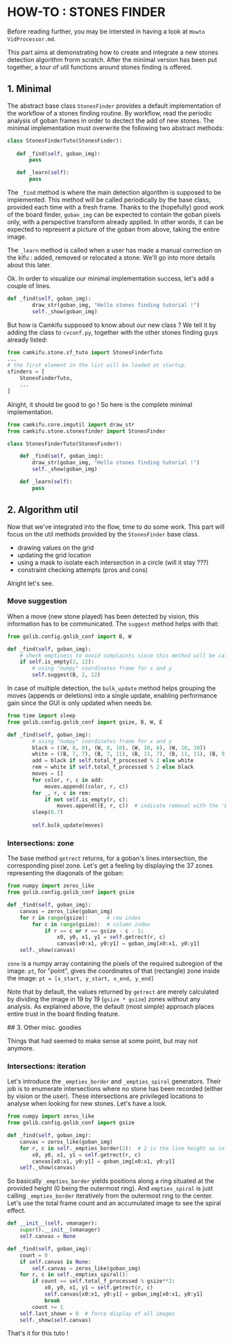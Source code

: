 # HOW-TO : STONES FINDER
Before reading further, you may be intersted in having a look at `Howto VidProcessor.md`.

This part aims at demonstrating how to create and integrate a new stones detection algorithm frorm scratch. After the minimal version has been put together, a tour of util functions around stones finding is offered.

## 1. Minimal

The abstract base class `StonesFinder` provides a default implementation of the workflow of a stones finding routine. By workflow, read the periodic analysis of goban frames in order to dectect the add of new stones. The minimal implementation must overwrite the following two abstract methods:

 ```python
class StonesFinderTuto(StonesFinder):
        
    def _find(self, goban_img):
        pass

    def _learn(self):
        pass
 ```
 
The `_find` method is where the main detection algorithm is supposed to be implemented. This method will be called periodically by the base class, provided each time with a fresh frame. Thanks to the (hopefully) good work of the board finder, `goban_img` can be expected to contain the goban pixels only, with a perspective transform already applied. In other words, it can be expected to represent a picture of the goban from above, taking the entire image.

The `_learn` method is called when a user has made a manual correction on the kifu : added, removed or relocated a stone. We'll go into more details about this later.
 
Ok. In order to visualize our minimal implementation success, let's add a couple of lines.

```python
def _find(self, goban_img):
        draw_str(goban_img, "Hello stones finding tutorial !")
        self._show(goban_img)
```

But how is Camkifu supposed to know about our new class ? We tell it by adding the class to `cvconf.py`, together with the other stones finding guys already listed:

```python
from camkifu.stone.sf_tuto import StonesFinderTuto
...
# the first element in the list will be loaded at startup.
sfinders = [
    StonesFinderTuto,
    ...
]
```

Alright, it should be good to go ! So here is the complete minimal implementation.

```python
from camkifu.core.imgutil import draw_str
from camkifu.stone.stonesfinder import StonesFinder

class StonesFinderTuto(StonesFinder):

    def _find(self, goban_img):
        draw_str(goban_img, "Hello stones finding tutorial !")
        self._show(goban_img)

    def _learn(self):
        pass
```

## 2. Algorithm util

Now that we've integrated into the flow, time to do some work. This part will focus on the util methods provided by the `StonesFinder` base class.

- drawing values on the grid
- updating the grid location
- using a mask to isolate each intersection in a circle (will it stay ???)
- constraint checking attempts (pros and cons)

Alright let's see.

### Move suggestion

When a move (new stone played) has been detected by vision, this information has to be communicated. The `suggest` method helps with that:

```python
from golib.config.golib_conf import B, W

def _find(self, goban_img):
    # check emptiness to avoid complaints since this method will be called in a loop
    if self.is_empty(2, 12):
        # using "numpy" coordinates frame for x and y
        self.suggest(B, 2, 12)
```

In case of multiple detection, the `bulk_update` method helps grouping the moves (appends or deletions) into a single update, enabling performance gain since the GUI is only updated when needs be.

```python
from time import sleep
from golib.config.golib_conf import gsize, B, W, E

def _find(self, goban_img):
        # using "numpy" coordinates frame for x and y
        black = ((W, 8, 8), (W, 8, 10), (W, 10, 8), (W, 10, 10))
        white = ((B, 7, 7), (B, 7, 11), (B, 11, 7), (B, 11, 11), (B, 9, 9))
        add = black if self.total_f_processed % 2 else white
        rem = white if self.total_f_processed % 2 else black
        moves = []
        for color, r, c in add:
            moves.append((color, r, c))
        for _, r, c in rem:
            if not self.is_empty(r, c):
                moves.append((E, r, c))  # indicate removal with the 'E' (empty) color
        sleep(0.7)
        
        self.bulk_update(moves)
```


### Intersections: zone

The base method `getrect` returns, for a goban's lines intersection, the corresponding pixel zone. Let's get a feeling by displaying the 37 zones representing the diagonals of the goban:
 
```python
from numpy import zeros_like
from golib.config.golib_conf import gsize

def _find(self, goban_img):
    canvas = zeros_like(goban_img)
    for r in range(gsize):      # row index
        for c in range(gsize):  # column index
            if r == c or r == gsize - c - 1:
                x0, y0, x1, y1 = self.getrect(r, c)
                canvas[x0:x1, y0:y1] = goban_img[x0:x1, y0:y1]
    self._show(canvas)
```

`zone` is a numpy array containing the pixels of the required subregion of the image. `pt`, for "point", gives the coordinates of that (rectangle) zone inside the image: `pt = [x_start, y_start, x_end, y_end]` 

Note that by default, the values returned by `getrect` are merely calculated by dividing the image in 19 by 19 (`gsize * gsize`) zones without any analysis. As explained above, the default (most simple) approach places entire trust in the board finding feature.

## 3. Other misc. goodies

Things that had seemed to make sense at some point, but may not anymore.

### Intersections: iteration

Let's introduce the `_empties_border` and `_empties_spiral` generators. Their job is to enumerate intersections where no stone has been recorded (either by vision or the user). These intersections are privileged locations to analyse when looking for new stones. Let's have a look.
 
```python
from numpy import zeros_like
from golib.config.golib_conf import gsize

def _find(self, goban_img):
    canvas = zeros_like(goban_img)
    for r, c in self._empties_border(2):  # 2 is the line height as in go vocabulary (0-based)
        x0, y0, x1, y1 = self.getrect(r, c)
        canvas[x0:x1, y0:y1] = goban_img[x0:x1, y0:y1]
    self._show(canvas)
```

So basically `_empties_border` yields positions along a ring situated at the provided height (0 being the outermost ring). And `empties_spiral` is just calling `_empties_border` iteratively from the outermost ring to the center. Let's use the total frame count and an accumulated image to see the spiral effect.

```python
def __init__(self, vmanager):
    super().__init__(vmanager)
    self.canvas = None

def _find(self, goban_img):
    count = 0
    if self.canvas is None:
        self.canvas = zeros_like(goban_img)
    for r, c in self._empties_spiral():
        if count == self.total_f_processed % gsize**2:
            x0, y0, x1, y1 = self.getrect(r, c)
            self.canvas[x0:x1, y0:y1] = goban_img[x0:x1, y0:y1]
            break
        count += 1
    self.last_shown = 0  # force display of all images
    self._show(self.canvas)
```

That's it for this tuto !
